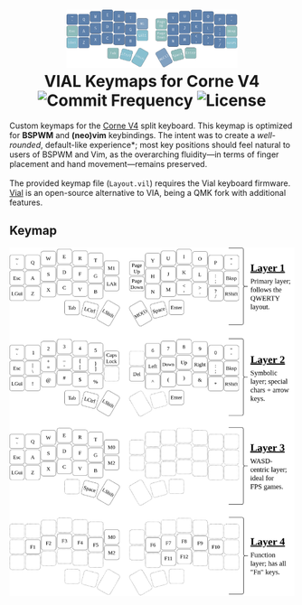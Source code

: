 <h1 align="center">
  <img src="https://github.com/Hudson-Liu/Corne-Keymap/blob/main/docs/Keyboard-Highlight.png" width="60%">
  <br>
  VIAL Keymaps for Corne V4
  <br>
  <img src="https://img.shields.io/github/commit-activity/y/Hudson-Liu/Corne-Keymap?style=for-the-badge&labelColor=%234c566a&color=%235e81ac" alt="Commit Frequency">
  <img src="https://img.shields.io/github/license/Hudson-Liu/Corne-Keymap?style=for-the-badge&labelColor=%234c566a&color=%235e81ac" alt="License">
</h1>

Custom keymaps for the [Corne V4](https://github.com/foostan/crkbd/tree/main/) split keyboard. This keymap is optimized for **BSPWM** and **(neo)vim** keybindings. The intent was to create a *well-rounded*, default-like experience*; most key positions should feel natural to users of BSPWM and Vim, as the overarching fluidity—in terms of finger placement and hand movement—remains preserved.
<br/><br/>
The provided keymap file (`Layout.vil`) requires the Vial keyboard firmware. [Vial](https://get.vial.today/manual/) is an open-source alternative to VIA, being a QMK fork with additional features.

## Keymap
<picture>
  <source media="(prefers-color-scheme: dark)" srcset="https://raw.githubusercontent.com/Hudson-Liu/Corne-Keymap/main/docs/Keyboard-Layout-Light.png">
  <source media="(prefers-color-scheme: light)" srcset="https://raw.githubusercontent.com/Hudson-Liu/Corne-Keymap/main/docs/Keyboard-Layout-Dark.png">
  <img alt="Image of Layouts" src="https://raw.githubusercontent.com/Hudson-Liu/Corne-Keymap/main/docs/Keyboard-Layout-Dark.png">
</picture>
